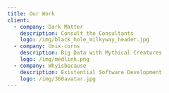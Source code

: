 ```yaml
---
title: Our Work
client:
  - company: Dark Matter
    description: Consult the Consultants
    logo: /img/black_hole_milkyway_header.jpg
  - company: Unix-corns
    description: Big Data with Mythical Creatures
    logo: /img/medlink.png
  - company: Whyisbecause
    description: Existential Software Development
    logo: /img/360avatar.jpg
---
```


